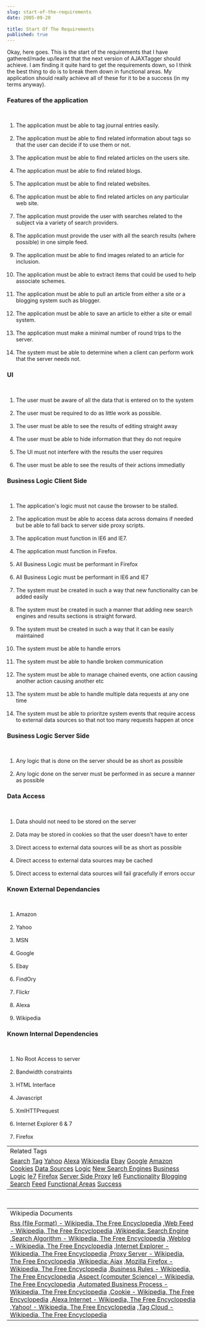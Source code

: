 ```yaml
---
slug: start-of-the-requirements
date: 2005-09-20
 
title: Start Of The Requirements
published: true
---
```

Okay, here goes.  This is the start of the requirements that I have gathered/made up/learnt that the next version of AJAXTagger should achieve.  I am finding it quite hard to get the requirements down, so I think the best thing to do is to break them down in functional areas.  My application should really achieve all of these for it to be a success (in my terms anyway).<p /><h3>Features of the application</h3><br /><ol>
<li>The application must be able to tag journal entries easily.</li>
<br /><li>The application must be able to find related information about tags so that the user can decide if to use them or not.</li>
<br /><li>The application must be able to find related articles on the users site.</li>
<br /><li>The application must be able to find related blogs.</li>
<br /><li>The application must be able to find related websites.</li>
<br /><li>The application must be able to find related articles on any particular web site.</li>
<br /><li>The application must provide the user with searches related to the subject via a variety of search providers.</li>
<br /><li>The application must provide the user with all the search results (where possible) in one simple feed.</li>
<br /><li>The application must be able to find images related to an article for inclusion.</li>
<br /><li>The application must be able to extract items that could be used to help associate schemes.</li>
<br /><li>The application must be able to pull an article from either a site or a blogging system such as blogger.</li>
<br /><li>The application must be able to save an article to either a site or email system.</li>
<br /><li>The application must make a minimal number of round trips to the server.</li>
<br /><li>The system must be able to determine when a client can perform work that the server needs not.</li>
</ol><p /><h3>UI</h3><br /><ol>
<li>The user must be aware of all the data that is entered on to the system</li>
<br /><li>The user must be required to do as little work as possible.</li>
<br /><li>The user must be able to see the results of editing straight away</li>
<br /><li>The user must be able to hide information that they do not require</li>
<br /><li>The UI must not interfere with the results the user requires</li>
<br /><li>The user must be able to see the results of their actions immediatly</li>
</ol><p /><h3>Business Logic Client Side</h3><br /><ol>
<li>The application's logic must not cause the browser to be stalled.</li>
<br /><li>The application must be able to access data across domains if needed but be able to fall back to server side proxy scripts.</li>
<br /><li>The application must function in IE6 and IE7.</li>
<br /><li>The application must function in Firefox.</li>
<br /><li>All Business Logic must be performant in Firefox</li>
<br /><li>All Business Logic must be performant in IE6 and IE7</li>
<br /><li>The system must be created in such a way that new functionality can be added easily</li>
<br /><li>The system must be created in such a manner that adding new search engines and results sections is straight forward.</li>
<br /><li>The system must be created in such a way that it can be easily maintained</li>
<br /><li>The system must be able to handle errors</li>
<br /><li>The system must be able to handle broken communication</li>
<br /><li>The system must be able to manage chained events, one action causing another action causing another etc</li>
<br /><li>The system must be able to handle multiple data requests at any one time</li>
<br /><li>The system must be able to prioritze system events that require access to external data sources so that not too many requests happen at once</li>
</ol><p /><h3>Business Logic Server Side</h3><br /><ol>
<li>Any logic that is done on the server should be as short as possible</li>
<br /><li>Any logic done on the server must be performed in as secure a manner as possible</li>
</ol><p /><h3>Data Access</h3><br /><ol>
<li>Data should not need to be stored on the server</li>
<br /><li>Data may be stored in cookies so that the user doesn't have to enter</li>
<br /><li>Direct access to external data sources will be as short as possible</li>
<br /><li>Direct access to external data sources may be cached</li>
<br /><li>Direct access to external data sources will fail gracefully if errors occur</li>
</ol><p /><h3>Known External Dependancies</h3><br /><ol>
<li>Amazon</li>
<br /><li>Yahoo</li>
<br /><li>MSN</li>
<br /><li>Google</li>
<br /><li>Ebay</li>
<br /><li>FindOry</li>
<br /><li>Flickr</li>
<br /><li>Alexa</li>
<br /><li>Wikipedia</li>
</ol><p /><h3>Known Internal Dependencies</h3><br /><ol>
<li>No Root Access to server</li>
<br /><li>Bandwidth constraints</li>
<br /><li>HTML Interface</li>
<br /><li>Javascript</li>
<br /><li>XmlHTTPrequest</li>
<br /><li>Internet Explorer 6 &amp; 7</li>
<br /><li>Firefox</li>
</ol><p /><table class="TechnoratiHead TagHeader">
<tr><td>Related Tags</td></tr>
<tr class="Technorati"><td>
<a href="https://paul.kinlan.me/tags/Search" class="Tag" rel="tag">Search</a> <a href="https://paul.kinlan.me/tags/Tag" class="Tag" rel="tag">Tag</a> <a href="https://paul.kinlan.me/tags/Yahoo" class="Tag" rel="tag">Yahoo</a> <a href="https://paul.kinlan.me/tags/Alexa" class="Tag" rel="tag">Alexa</a> <a href="https://paul.kinlan.me/tags/Wikipedia" class="Tag" rel="tag">Wikipedia</a> <a href="https://paul.kinlan.me/tags/Ebay" class="Tag" rel="tag">Ebay</a> <a href="https://paul.kinlan.me/tags/Google" class="Tag" rel="tag">Google</a> <a href="https://paul.kinlan.me/tags/Amazon" class="Tag" rel="tag">Amazon</a> <a href="https://paul.kinlan.me/tags/Cookies" class="Tag" rel="tag">Cookies</a> <a href="https://paul.kinlan.me/tags/Data%20Sources" class="Tag" rel="tag">Data Sources</a> <a href="https://paul.kinlan.me/tags/Logic" class="Tag" rel="tag">Logic</a> <a href="https://paul.kinlan.me/tags/New%20Search%20Engines" class="Tag" rel="tag">New Search Engines</a> <a href="https://paul.kinlan.me/tags/Business%20Logic" class="Tag" rel="tag">Business Logic</a> <a href="https://paul.kinlan.me/tags/Ie7" class="Tag" rel="tag">Ie7</a> <a href="https://paul.kinlan.me/tags/Firefox" class="Tag" rel="tag">Firefox</a> <a href="https://paul.kinlan.me/tags/Server%20Side%20Proxy" class="Tag" rel="tag">Server Side Proxy</a> <a href="https://paul.kinlan.me/tags/Ie6" class="Tag" rel="tag">Ie6</a> <a href="https://paul.kinlan.me/tags/Functionality" class="Tag" rel="tag">Functionality</a> <a href="https://paul.kinlan.me/tags/Blogging" class="Tag" rel="tag">Blogging</a> <a href="https://paul.kinlan.me/tags/Search" class="Tag" rel="tag">Search</a> <a href="https://paul.kinlan.me/tags/Feed" class="Tag" rel="tag">Feed</a> <a href="https://paul.kinlan.me/tags/Functional%20Areas" class="Tag" rel="tag">Functional Areas</a> <a href="https://paul.kinlan.me/tags/Success" class="Tag" rel="tag">Success</a>
</td></tr>
</table><br /><table class="TechnoratiHead TagHeader">
<tr><td>Wikipedia Documents</td></tr>
<tr class="Technorati"><td>
<a href="http://en.wikipedia.org/wiki/RSS_(protocol)">Rss (file Format) - Wikipedia, The Free Encyclopedia</a> ,<a href="http://en.wikipedia.org/wiki/Web_feed">Web Feed - Wikipedia, The Free Encyclopedia</a> ,<a href="http://en.wikipedia.org/wiki/Search_engine">Wikipedia: Search Engine</a> ,<a href="http://en.wikipedia.org/wiki/Search_algorithm">Search Algorithm - Wikipedia, The Free Encyclopedia</a> ,<a href="http://en.wikipedia.org/wiki/Blog">Weblog - Wikipedia, The Free Encyclopedia</a> ,<a href="http://en.wikipedia.org/wiki/Internet_Explorer">Internet Explorer - Wikipedia, The Free Encyclopedia</a> ,<a href="http://en.wikipedia.org/wiki/Proxy_server">Proxy Server - Wikipedia, The Free Encyclopedia</a> ,<a href="http://en.wikipedia.org/wiki/AJAX">Wikipedia: Ajax</a> ,<a href="http://en.wikipedia.org/wiki/Mozilla_Firefox">Mozilla Firefox - Wikipedia, The Free Encyclopedia</a> ,<a href="http://en.wikipedia.org/wiki/Business_rules">Business Rules - Wikipedia, The Free Encyclopedia</a> ,<a href="http://en.wikipedia.org/wiki/Aspect_(computer_science)">Aspect (computer Science) - Wikipedia, The Free Encyclopedia</a> ,<a href="http://en.wikipedia.org/wiki/Automated_business_process">Automated Business Process - Wikipedia, The Free Encyclopedia</a> ,<a href="http://en.wikipedia.org/wiki/Cookies">Cookie - Wikipedia, The Free Encyclopedia</a> ,<a href="http://en.wikipedia.org/wiki/Alexa_Internet">Alexa Internet - Wikipedia, The Free Encyclopedia</a> ,<a href="http://en.wikipedia.org/wiki/Yahoo!">Yahoo! - Wikipedia, The Free Encyclopedia</a> ,<a href="http://en.wikipedia.org/wiki/Tag_cloud">Tag Cloud - Wikipedia, The Free Encyclopedia</a>
</td></tr>
</table><div class="blogger-post-footer"><img class="posterous_download_image" src="https://blogger.googleusercontent.com/tracker/8109338-112724393397289436?l=www.kinlan.co.uk%2Findex.html" height="1" alt="" width="1" /></div>


